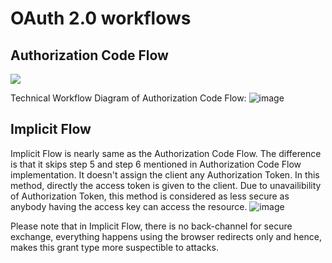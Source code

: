 # OAuth 2.0 workflows
## Authorization Code Flow
![](media/authorization_code_flow.png)

Technical Workflow Diagram of Authorization Code Flow:
![image](https://user-images.githubusercontent.com/37046662/140601012-959b8499-bee5-4ce7-bafc-f90a006253f0.png)  


## Implicit Flow
Implicit Flow is nearly same as the Authorization Code Flow. The difference is that it skips step 5 and step 6 mentioned in Authorization Code Flow implementation. It doesn't assign the client any Authorization Token. In this method, directly the access token is given to the client. Due to unavailibility of Authorization Token, this method is considered as less secure as anybody having the access key can access the resource.
![image](https://user-images.githubusercontent.com/37046662/140601073-8c8c658f-2dd4-4946-8cc6-da1f27f6f370.png)

Please note that in Implicit Flow, there is no back-channel for secure exchange, everything happens using the browser redirects only and hence, makes this grant type more suspectible to attacks.


